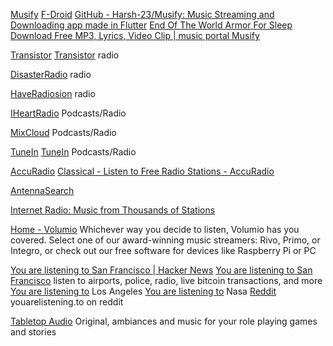 
[Musify](https://github.com/gokadzev/Musify)
[F-Droid](https://f-droid.org/app/com.gokadzev.musify.fdroid)
[GitHub - Harsh-23/Musify: Music Streaming and Downloading app made in Flutter](https://github.com/Harsh-23/Musify)
[End Of The World Armor For Sleep Download Free MP3, Lyrics, Video Clip | music portal Musify](https://musify.club/track/armor-for-sleep-end-of-the-world-58094)

[Transistor](https://codeberg.org/y20k/transistor)
[Transistor](https://f-droid.org/en/packages/org.y20k.transistor/)
radio

[DisasterRadio](https://f-droid.org/en/packages/tk.giesecke.disaster_radio/)
radio

[HaveRadiosion](https://f-droid.org/en/packages/click.dummer.have_radiosion/)
radio

[IHeartRadio](https://play.google.com/store/apps/details?id=com.clearchannel.iheartradio.controller)
Podcasts/Radio

[MixCloud](https://play.google.com/store/apps/details?id=com.mixcloud.player)
Podcasts/Radio

[TuneIn](https://tunein.com/)
[TuneIn](https://play.google.com/store/apps/details?id=tunein.player)
Podcasts/Radio

[AccuRadio](https://www.accuradio.com/)
[Classical - Listen to Free Radio Stations - AccuRadio](https://www.accuradio.com/classical/)

[AntennaSearch](https://www.antennasearch.com/)

[Internet Radio: Music from Thousands of Stations](https://www.internet-radio.com/)

[Home - Volumio](https://volumio.com/en/)
Whichever way you decide to listen, Volumio has you covered.
Select one of our award-winning music streamers: Rivo, Primo,
or Integro, or check out our free software for devices like
Raspberry Pi or PC

[You are listening to San Francisco | Hacker News](https://news.ycombinator.com/item?id=16044718)
[You are listening to San Francisco](http://youarelistening.to/sanfrancisco)
listen to airports, police, radio, live bitcoin transactions, and more
[You are listening to](http://youarelistening.to/losangeles)
Los Angeles
[You are listening to](http://youarelistening.to/nasa)
Nasa
[Reddit](https://www.reddit.com/domain/youarelistening.to/)
youarelistening.to on reddit

[Tabletop Audio](https://tabletopaudio.com/)
Original, ambiances and music for your role playing games and stories
